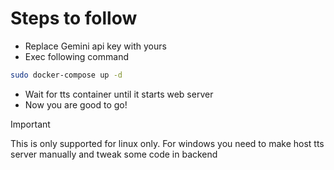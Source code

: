 # Steps to follow
- Replace Gemini api key with yours
- Exec following command
```bash
sudo docker-compose up -d
```
- Wait for tts container until it starts web server
- Now you are good to go!


> [!IMPORTANT]
> This is only supported for linux only. For windows you need to make host tts server manually and tweak some code in backend
